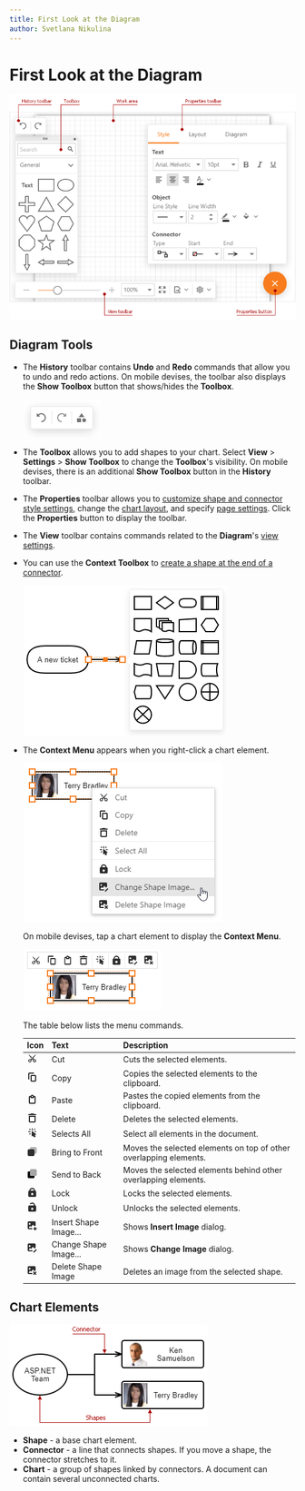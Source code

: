 ```yaml
---
title: First Look at the Diagram
author: Svetlana Nikulina
---
```

# First Look at the Diagram

![Tools](../../images/diagram-tools.png)

## Diagram Tools

- The **History** toolbar contains **Undo** and **Redo** commands that allow you to undo and redo actions. On mobile devises, the toolbar also displays the **Show Toolbox** button that shows/hides the **Toolbox**.

    ![Show Toolbox Button](../../images/diagram-history-and-toolbox-button.png)

- The **Toolbox** allows you to add shapes to your chart. Select **View** > **Settings** > **Show Toolbox** to change the **Toolbox**'s visibility. On mobile devises, there is an additional **Show Toolbox** button in the **History** toolbar.


- The **Properties** toolbar allows you to [customize shape and connector style settings](create-a-new-chart.md#customize-shape-and-connector-style-settings), change the [chart layout](chart-layout.md), and specify [page settings](page-and-view-settings.md). Click the **Properties** button to display the toolbar.

- The **View** toolbar contains commands related to the **Diagram**'s [view settings](page-and-view-settings.md).

- You can use the **Context Toolbox** to [create a shape at the end of a connector](work-with-chart-elements.md#create-a-shape-via-the-context-toolbox).

    ![Context Toolbox](../../images/diagram-context-toolbox.png)

- The **Context Menu** appears when you right-click a chart element.

    ![Context Menu](../../images/diagram-context-menu.png)

    On mobile devises, tap a chart element to display the **Context Menu**. 

    ![Mobile Context Menu](../../images/diagram-mobile-context-menu.png)

    The table below lists the menu commands.

    | Icon | Text | Description |
    |---|---|---|
    | ![](../../images/diagram-cm-cut.png) | Cut | Cuts the selected elements. |
    | ![](../../images/diagram-cm-copy.png) | Copy | Copies the selected elements to the clipboard. |
    | ![](../../images/diagram-cm-paste.png) | Paste | Pastes the copied elements from the clipboard. |
    | ![](../../images/diagram-cm-delete.png) | Delete | Deletes the selected elements. |
    | ![](../../images/diagram-cm-select-all.png) | Selects All | Select all elements in the document. |
    | ![](../../images/diagram-cm-front.png) | Bring to Front | Moves the selected elements on top of other overlapping elements. |
    | ![](../../images/diagram-cm-back.png) | Send to Back | Moves the selected elements behind other overlapping elements. |
    | ![](../../images/diagram-cm-lock.png) | Lock | Locks the selected elements.|
    | ![](../../images/diagram-cm-unlock.png) | Unlock | Unlocks the selected elements. |
    | ![](../../images/diagram-cm-insert-image.png) | Insert Shape Image... | Shows **Insert Image** dialog. |
    | ![](../../images/diagram-cm-change-image.png) | Change Shape Image... | Shows **Change Image** dialog.  |
    | ![](../../images/diagram-cm-delete-image.png) | Delete Shape Image | Deletes an image from the selected shape. |

## Chart Elements

![Chart Elements](../../images/diagram-chart-elements.png)

- **Shape** - a base chart element.
- **Connector** - a line that connects shapes. If you move a shape, the connector stretches to it.
- **Chart** - a group of shapes linked by connectors. A document can contain several unconnected charts.
